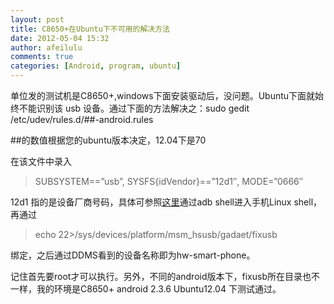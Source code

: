 ```yaml
---
layout: post
title: C8650+在Ubuntu下不可用的解决方法
date: 2012-05-04 15:32
author: afeilulu
comments: true
categories: [Android, program, ubuntu]
---
```

单位发的测试机是C8650+,windows下面安装驱动后，没问题。Ubuntu下面就始终不能识别该 usb 设备。通过下面的方法解决之：sudo gedit /etc/udev/rules.d/##-android.rules
<p style="text-align:left;">##的数值根据您的ubuntu版本决定，12.04下是70</p>
在该文件中录入
<blockquote>SUBSYSTEM==”usb”, SYSFS{idVendor}==”12d1″, MODE=”0666″</blockquote>
12d1 指的是设备厂商号码，具体可参照<a href="http://esausilva.com/2010/05/13/setting-up-adbusb-drivers-for-android-devices-in-linux-ubuntu/">这里</a>通过adb shell进入手机Linux shell，再通过
<blockquote>echo 22&gt;/sys/devices/platform/msm_hsusb/gadaet/fixusb</blockquote>
绑定，之后通过DDMS看到的设备名称即为hw-smart-phone。

记住首先要root才可以执行。另外，不同的android版本下，fixusb所在目录也不一样，我的环境是C8650+ android 2.3.6 Ubuntu12.04 下测试通过。
